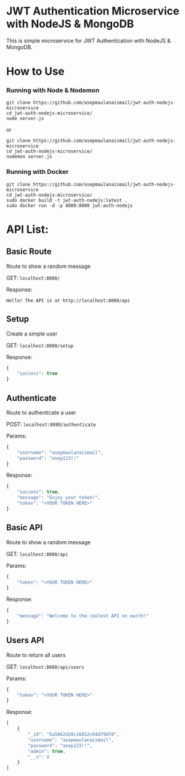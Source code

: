 # JWT Authentication Microservice with NodeJS & MongoDB

This is simple microservice for JWT Authentication with NodeJS & MongoDB.

# How to Use

### Running with Node & Nodemon

```
git clone https://github.com/asepmaulanaismail/jwt-auth-nodejs-microservice
cd jwt-auth-nodejs-microservice/
node server.js
```

or

```
git clone https://github.com/asepmaulanaismail/jwt-auth-nodejs-microservice
cd jwt-auth-nodejs-microservice/
nodemon server.js
```

### Running with Docker

```
git clone https://github.com/asepmaulanaismail/jwt-auth-nodejs-microservice
cd jwt-auth-nodejs-microservice/
sudo docker build -t jwt-auth-nodejs:latest .
sudo docker run -d -p 8080:8080 jwt-auth-nodejs
```

# API List:

## Basic Route

Route to show a random message

GET: `localhost:8080/`

Response:

```
Hello! The API is at http://localhost:8080/api
```

## Setup

Create a simple user

GET:   `localhost:8080/setup`

Response:

```Javascript
{
    "success": true
}
```

## Authenticate

Route to authenticate a user

POST:   `localhost:8080/authenticate`

Params:

```Javascript
{
    "username": "asepmaulanaismail",
    "password": "asep123!!"
}
```

Response:

```Javascript
{
    "success": true,
    "message": "Enjoy your token!",
    "token": "<YOUR TOKEN HERE>"
}
```

## Basic API

Route to show a random message

GET:   `localhost:8080/api`

Params:

```Javascript
{
    "token": "<YOUR TOKEN HERE>"
}
```

Response:

```Javascript
{
    "message": "Welcome to the coolest API on earth!"
}
```

## Users API

Route to return all users

GET:   `localhost:8080/api/users`

Params:

```Javascript
{
    "token": "<YOUR TOKEN HERE>"
}
```

Response:

```Javascript
[
    {
        "_id": "5a5862d28c16852c84d79d78",
        "username": "asepmaulanaismail",
        "password": "asep123!!",
        "admin": true,
        "__v": 0
    }
]
```